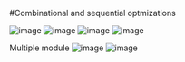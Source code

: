 #Combinational and sequential optmizations

![image](https://github.com/saivardhan3333/VSD-HD/assets/60193705/95cf351c-da74-47ed-91f5-bcc9e1eeb063)
![image](https://github.com/saivardhan3333/VSD-HD/assets/60193705/a3a31022-c96e-47df-ab08-11be069a6bdb)
![image](https://github.com/saivardhan3333/VSD-HD/assets/60193705/47f1c948-30d7-4987-b9ba-3c980f660d98)
![image](https://github.com/saivardhan3333/VSD-HD/assets/60193705/b06f9049-9bb0-4578-8592-3506da60ffc1)

Multiple module
![image](https://github.com/saivardhan3333/VSD-HD/assets/60193705/5cb7100e-e7ed-45f7-af8b-6f6ba122e5ef)
![image](https://github.com/saivardhan3333/VSD-HD/assets/60193705/2127d8c9-e313-41ba-a1cf-60b5fee3276d)

